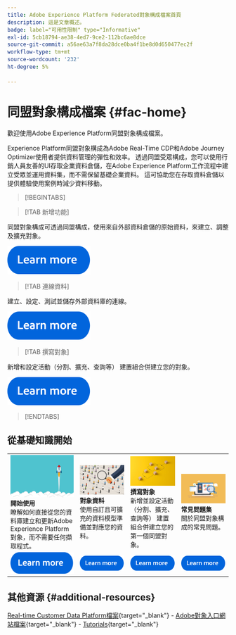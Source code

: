 ```yaml
---
title: Adobe Experience Platform Federated對象構成檔案首頁
description: 這是文章概述。
badge: label="可用性限制" type="Informative"
exl-id: 5cb18794-ae38-4ed7-9ce2-112bc6ae8dce
source-git-commit: a56ae63a7f8da28dce0ba4f1be8d0d650477ec2f
workflow-type: tm+mt
source-wordcount: '232'
ht-degree: 5%

---
```


# 同盟對象構成檔案  {#fac-home}

歡迎使用Adobe Experience Platform同盟對象構成檔案。

Experience Platform同盟對象構成為Adobe Real-Time CDP和Adobe Journey Optimizer使用者提供資料管理的彈性和效率。 透過同盟受眾構成，您可以使用行銷人員友善的UI存取企業資料倉儲，在Adobe Experience Platform工作流程中建立受眾並運用資料集，而不需保留基礎企業資料。 這可協助您在存取資料倉儲以提供體驗使用案例時減少資料移動。

>[!BEGINTABS]

>[!TAB 新增功能]

同盟對象構成可透過同盟構成，使用來自外部資料倉儲的原始資料，來建立、調整及擴充對象。

[![影像](assets/learn-more-button.svg)](start/release-notes.md)

>[!TAB 連線資料]

建立、設定、測試並儲存外部資料庫的連線。

[![影像](assets/learn-more-button.svg)](connections/federated-db.md)

>[!TAB 撰寫對象]

新增和設定活動（分割、擴充、查詢等） 建置組合併建立您的對象。

[![影像](assets/learn-more-button.svg)](compositions/gs-compositions.md)

>[!ENDTABS]

## 從基礎知識開始

<table style="table-layout:fixed">
  <tr style="border: 0;">
    <td>
    <a href="start/get-started.md"><img src="assets/do-not-localize/start-quick.png"></a>
    <div><strong>開始使用</strong><br/>瞭解如何直接從您的資料庫建立和更新Adobe Experience Platform對象，而不需要任何擷取程式。
    </div>
    </td>
    <td>
    <a href="data-management/gs-models.md"><img src="assets/do-not-localize/start-profiles.png"></a>
    <div><strong>對象資料</strong><br/>使用自訂且可擴充的資料模型準備並對應您的資料。
    </div>
    </td>
    <td>
    <a href="compositions/gs-compositions.md"><img src="assets/do-not-localize/start-journey.jpeg"></a>
    <div><strong>撰寫對象</strong><br/>新增並設定活動（分割、擴充、查詢等） 建置組合併建立您的第一個同盟對象。
    </div>
    </td>
    <td>
    <a href="start/get-started.md#faq"><img src="assets/do-not-localize/start-faq.png"></a>
    <div><strong>常見問題集</strong><br/>關於同盟對象構成的常見問題。</div>
    </td>
  </tr>
  <tr style="border: 0;">
    <td><a href="start/get-started.md"><img src="assets/learn-more-button.svg"></a></td>
    <td><a href="data-management/gs-models.md"><img src="assets/learn-more-button.svg"></a></td>
    <td><a href="compositions/gs-compositions.md"><img src="assets/learn-more-button.svg"></a></td>
    <td><a href="start/get-started.md#faq"><img src="assets/learn-more-button.svg"></a></td>
    </tr>
</table>


## 其他資源  {#additional-resources}

[Real-time Customer Data Platform檔案](https://experienceleague.adobe.com/en/docs/experience-platform/rtcdp/home){target="_blank"} - [Adobe對象入口網站檔案](https://experienceleague.adobe.com/en/docs/experience-platform/segmentation/ui/audience-dashboard){target="_blank"} - [Tutorials](https://experienceleague.adobe.com/en/docs/platform-learn/tutorials/audiences/introduction-to-audience-portal-and-composition){target="_blank"}
